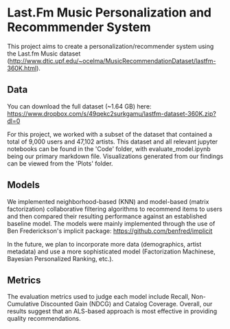 # Last.Fm Music Personalization and Recommmender System

This project aims to create a personalization/recommender system using the Last.fm Music dataset (http://www.dtic.upf.edu/~ocelma/MusicRecommendationDataset/lastfm-360K.html).

## Data
You can download the full dataset (~1.64 GB) here: 
https://www.dropbox.com/s/49qekc2surkgamu/lastfm-dataset-360K.zip?dl=0

For this project, we worked with a subset of the dataset that contained a total of 9,000 users and 47,102 artists. This dataset and all relevant jupyter notebooks can be found in the 'Code' folder, with evaluate_model.ipynb being our primary markdown file. Visualizations generated from our findings can be viewed from the 'Plots' folder.

## Models
We implemented neighborhood-based (KNN) and model-based (matrix factorization) collaborative filtering algorithms to recommend items to users and then compared their resulting performance against an established baseline model. The models were mainly implemented through the use of Ben Frederickson's implicit package: https://github.com/benfred/implicit

In the future, we plan to incorporate more data (demographics, artist metadata) and use a more sophisticated model (Factorization Machinese, Bayesian Personalized Ranking, etc.). 

## Metrics
The evaluation metrics used to judge each model include Recall, Non-Cumulative Discounted Gain (NDCG) and Catalog Coverage. Overall, our results suggest that an ALS-based approach is most effective in providing quality recommendations.

